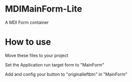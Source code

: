 # MDIMainForm-Lite
A MDI Form container
# How to use
<p>Move these files to your project</p>
<p>Set the Application run target form to "MainForm"</p>
<p>Add and config your button to "originalleftbtn" in "MainForm"</p>

